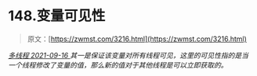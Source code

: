 <!--yml
category: 未分类
date: 0001-01-01 00:00:00
-->

# 148.变量可见性

> 原文：[https://zwmst.com/3216.html](https://zwmst.com/3216.html)

   [ *多线程* ](https://zwmst.com/%e5%a4%9a%e7%ba%bf%e7%a8%8b)*[ <time datetime="2021-09-17T00:49:13+08:00"> 2021-09-16 </time> ](https://zwmst.com/3216.html)  其一是保证该变量对所有线程可见，这里的可见性指的是当一个线程修改了变量的值，那么新的值对于其他线程是可以立即获取的。*